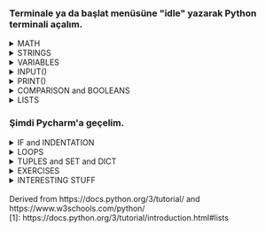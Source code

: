 ### Terminale ya da başlat menüsüne "idle" yazarak Python terminali açalım.

<details> <summary> MATH</summary>

- ADDITION & SUBTRACTION & MULTIPLICATION
     ```
     >>> 15 + 4
     19
     >>> 15 - 4
     11
     >>> 15 * 4
     60  
     >>> 3.2 + 2
     5.2   
     >>> 3.2 - 3.2 
     0.0
     >>> 3.2 * 5
     16.0
     ```
 
 - FLOAT DIVISION vs INTEGER DIVISION
     ```
     >>> 15 / 4
     3.75
     >>> 15 // 4
     3
     ```

- POWER & REMAINDER
     ```
     >>> 2 ** 3
     8
     >>> 15 % 7
     1
     ```

- math LIBRARY
   ```
   >>> import math
   >>> math.floor(8.4)
   8
   >>> math.ceil(7.1)
   8
   >>> math.round(7.6)
   8
   >>> math.pi
   3.141592653589793
   >>> math.e
   2.718281828459045
   >>> math.inf
   inf
   >>> math.fabs(-5)
   5
   >>> math.sqrt(25)
   5.0
   >>> math.sin(math.pi/2)
   1.0
   >>> math.log(10)
   2.302585092994046
   >>> math.log(100,10)
   2.0
   >>> math.gcd(8,12)
   4
   >>> math.comb(5,2)
   10
   >>> math.pow(2,3)
   8.0
   ```
</details>

<details> <summary> STRINGS</summary>
  
 - CONCATENATION
   ```
   >>> "hello world"
   'hello world'
   >>> "hello" + " world"
   'hello world'
   >>> "hello" * 2 
   'hellohello'
   ```
 - ESCAPE CHARACTER 
   ```
   >>> "hello \"Ali\""
   'hello "Ali"'
   >>> """hello
   world
   in
   multiple lines"""
   'hello\nworld\nin\nmultiple lines'
   ```
 - FORMATTING
   ```
   >>> "hello {}".format("world")
   'hello world'
   >>> "Hesap {} TL.".format("2")
   'Hesap 2 TL.'
   ```
 - INDEXING 
   ```
   >>> "helloo"[0]
   'h'
   >>> "helloo"[2]
   'l'
   >>> "helloo"[-1]
   'o'
   >>> "helloo"[1:3]
   'el'
   >>> "helloo"[:-2]
   'hell'
   >>> "helloo"[1:]
   'elloo'
   ```
- METHODS 
   ```
   >>> "hello world".upper()
   'HELLO WORLD'
   >>> "HELLO world".lower()
   'hello world'
   >>> "hello world".title()
   'Hello World'
   >>> "hello world".find("lo")
   3
   >>> "hello world".count("o")
   2
   >>> "helLO world".islower()
   False
   >>> "hello world".replace("hello","byebye")
   `'byebye world'
   ```
</details>

<details> <summary> VARIABLES</summary>

  - DECLARATION
    ```
    >>> x = 5
    >>> y = 4.3
    >>> z = "hello"
    >>> Y = 8
    >>> a, b = 5, 6
    >>> a, b = b, a+b
    ```
  - TYPE()
    ```
    >>> type(x)
    <class 'int'>
    >>> type(y)
    <class 'float'>
    >>> type(z)
    <class 'str'>
    >>> type(Y)
    <class 'int'>
    >>> type(True)
    <class 'bool'>
    >>> type(False)
    <class 'bool'>
    ```
  - CASTING
    ```
    >>> int(2.6)
    2
    >>> float(2)
    2.0
    >>> str(2.6)
    '2.6'
    >>> str(2)
    '2'
    >>> int(False)
    0
    >>> bool(2)
    True
    >>> int(y)
    4
    ```
</details>

<details> <summary>  INPUT()</summary>

   ```
   >>> input()
   2
   '2'
   >>> int(input())
   2
   2
   >>> float(input("Please enter a number: "))
   Please enter a number: 3.14
   3.14
   ```
</details>

<details> <summary>  PRINT()</summary>
     
   ```
   >>> print()
   
   >>> print(5)
   5
   >>> print(3+7.2)
   10.2
   >>> print("hello")
   'hello'
   >>> print("hello" + " world")
   'hello world'
   >>> print(x)
   5
   >>> print(x * y)
   21.5
   >>> print(x, y, "hello")
   5 8 hello
   >>> print(x, y, "hello", sep="xx")
   5xx8xxhello
   ```
</details>

<details> <summary> COMPARISON and BOOLEANS </summary>
  
    ```
    >>> 9 > 2
    True
    >>> 9 >= 9.0
    True
    >>> 9 < 2
    False
    >>> 9 <= 2
    False
    >>> 9 == 2
    False
    >>> 9 != 9.0
    False
    >>> 3*5 == 15
    True
    ```
  
</details>

<details> <summary> LISTS  </summary>
  <br> "Python knows a number of compound data types, used to group together other values. The most versatile is the list, which can be written as a list of comma-separated values (items) between square brackets. Lists might contain items of different types, but usually the items all have the same type."[1]
  
  <br> **This part is completely taken from https://docs.python.org/3/tutorial/introduction.html#lists**<br>
  
  ```
  >>> squares = [1, 4, 9, 16, 25]
  >>> squares
  [1, 4, 9, 16, 25]
  ```
  
  ```
  >>> squares[0]  # indexing returns the item
  1
  >>> squares[-1]
  25
  >>> squares[-3:]  # slicing returns a new list
  [9, 16, 25]
  >>> squares[:]
  [1, 4, 9, 16, 25]
  ```
  
  ```
  >>> squares + [36, 49, 64, 81, 100]
  [1, 4, 9, 16, 25, 36, 49, 64, 81, 100]
  ```
  
  ```
  >>> cubes = [1, 8, 27, 65, 125]  # something's wrong here
  >>> 4 ** 3  # the cube of 4 is 64, not 65!
  64
  >>> cubes[3] = 64  # replace the wrong value 
  >>> cubes
  [1, 8, 27, 64, 125]
  ```
  
  ```
  >>> cubes.append(216)  # add the cube of 6
  >>> cubes.append(7 ** 3)  # and the cube of 7
  >>> cubes
  [1, 8, 27, 64, 125, 216, 343]
  ```
  
  ```
  >>> letters = ['a', 'b', 'c', 'd', 'e', 'f', 'g']
  >>> letters
  ['a', 'b', 'c', 'd', 'e', 'f', 'g']
  >>> # replace some values
  >>> letters[2:5] = ['C', 'D', 'E']
  >>> letters
  ['a', 'b', 'C', 'D', 'E', 'f', 'g']
  >>> # now remove them
  >>> letters[2:5] = []
  >>> letters
  ['a', 'b', 'f', 'g']
  >>> # clear the list by replacing all the elements with an empty list
  >>> letters[:] = []
  >>> letters
  []
  ```
  
  ```
  >>> letters = ['a', 'b', 'c', 'd']
  >>> len(letters)
  4 
  ```
  
  ```
  >>> a = ['a', 'b', 'c']
  >>> n = [1, 2, 3]
  >>> x = [a, n]
  >>> x
  [['a', 'b', 'c'], [1, 2, 3]]
  >>> x[0]
  ['a', 'b', 'c']
  >>> x[0][1]
  'b'
  ```
</details>

### Şimdi Pycharm'a geçelim.

<details> <summary> IF and INDENTATION </summary>
    
  There can be zero or more elif parts, and the else part is optional. The keyword ‘elif’ is short for ‘else if’.
  
  ```python
  num = int(input("Enter a number:\n"))
  if num < 0:
    print("You entered a negative number")
  elif num == 0:
    print("You entered zero")
  else:
    print("You entered a positive number")
  ```
  ```python
  num = int(input("Enter a number:\n"))
  if num >= 85:
    print(5)
  elif num >= 70:
    print(4)
  elif num >= 60:
    print(3)
  elif num >= 50:
    print(2)
  else:
    print(1)
  ```
  ```python
  num1 = int(input("Enter a number:\n"))
  num2 = int(input("Enter anoher number:\n"))
  if num1 == num2:
    print("you entered equal numbers")
  else:
    if num1 > num2:
        print("first number was greater")
    else:
        print("second number was greater")
  ```
</details>
  
<details> <summary> LOOPS</summary>
    <br>
  In computer science, a loop is a programming structure that repeats a sequence of instructions until a specific condition is met. 
    
  - ### WHILE LOOP
    <br> The while statement is used for repeated execution as long as an expression is true:
    ```python
    i = 1
    while i < 6:
      print(i)
      i += 1
    ```
    ```python
    import time

    timer = 10
    while timer != 0:
        print(f"bomb will explode in {timer}")
        timer = timer - 1
        time.sleep(1) # sleep 1 seconds
    print("BOOOOM!!")
    ```
    ```python
    num = int(input("Enter numbers to add or type 0 to exit: "))
    sum = num
    while num != 0:
        num = int(input(f"Sum is {sum}. Enter another number or type 0 to exit: "))
        sum += num
    print(f"Sum is: {sum}")
    ```
    ```python
    text = input("Type something and I'll find the number of words in it!\n")
    index = 0
    number_of_words = 0
    while index < len(text):
        if text[index] == " ":
            number_of_words += 1
        index += 1
    print(f"There are {number_of_words + 1} words in \"{text}\".")
    ```

  - ### FOR LOOP
  <br>A For Loop is used to repeat a specific block of code a "known" number of times. 
  ```python
  fruits = ["apple", "banana", "cherry"]
  for x in fruits:
     print(x)
  ```
  ```python
  for x in "banana":
     print(x)
  ```
  ```python
  # Measure some strings:
  words = ['cat', 'window', 'defenestrate']
  for w in words:
     print(w, len(w))
  ```
  ```python
  for i in range(5):
     print("*"*i)
  ```
  ```python
  for i in range(5):
     for j in range(i):
          print(j*i,end=" ")
     print()
  ```
  - ##### RANGE()
  <br> If you do need to iterate over a sequence of numbers, the built-in function range() comes in handy. It generates arithmetic progressions:
  ```
  >>> list(range(0, 30, 5))
  [0, 5, 10, 15, 20, 25]
  >>> r = range(0, 20, 2)
  >>> r
  range(0, 20, 2)
  ```
  ```python
  my_list = ['pop', 'rock', [10], 5.2, -3,  'jazz']
  for i in range(len(my_list)):
      if type(my_list[i]) == str:
          print(my_list[i][:-1])
      elif type(my_list[i]) == int:
          print(my_list[i]**2)
  ```
  - ##### BREAK
  Break out a for loop.
  ```
  for i in range(9):
  if i > 3:
    break
  print(i)
   ```
  - ##### CONTINUE
  Skip the iteration, but continue with the next iteration.
  ```
  for i in range(9):
  if i == 3:
    continue
  print(i)
  ```
</details>


<details> <summary> TUPLES and SET and DICT </summary>
  
  
  
</details>

<details> <summary> EXERCISES </summary>
  
  * find factorial <br/> 
    ```python
    number = int(input("Enter a number!\n"))
    ## edge cases are important
    if number < 0:  # number is negative
        print("Number must be positive!")
    elif number == 0 or number == 1:    # number is 0 or 1
        print(number)
    else: # number is positive
        factorial = 1
        for i in range(1, number + 1):  # multiply every number starting from 1 to "number"
            factorial = factorial * i
    print(factorial)
    ```
  * check armstrong number<br/> 
    ```python
    #armstong number: A number that is equal to the sum of cubes of its digits.
    number = int(input("Enter a number!\n"))
    sum = 0                   # we are gonna add the cubes of digits to this variable
    temp = number             # temporary variable to play with so that we wont forget the value of "number"
    while temp > 0 :          # while temp is greater than 0, do these
        digit = temp % 10     # last digit of the variable
        sum = sum + digit**3  # add cube of the digit to cumulative sum
        temp = temp // 10

    if sum == number:
        print("Yes, {} is an Armstrong number!".format(number))
    else:
        print("No, {} is not an Armstrong number".format(number))
    ```
  * print fibonacci<br/> 
    ```python
    number = int(input("Enter a number!\n"))

    if number <= 0:                         # dont forget to check edge cases
        print("Enter positive numbers")
    elif number == 1:
        print(1)
    else:
        n1, n2 = 0,1
        for i in range(number):
            # n1, n2 = n2, n1 + n2
            # or
            temp = n2     # a temporary variable to hold n2. so, we wont forget n2.
            n2 = n1+n2
            n1 = temp
    print("{}th fibonacci number is {}".format(number,n2))
    ```
  * check prime <br/> 
    ```python
    import math

    number = int(input("Enter a number!\n"))
    if number > 0 :
        hasDivisor = False
        for i in range(2,math.ceil(math.sqrt(number))):
        if number % i == 0:
            hasDivisor = True
            break
    if hasDivisor:
        print("{} is not prime!".format(number))
    else:
        print("{} is prime!".format(number))
    ```
  * check palindrome<br/> 
    ```python
    input = input("Enter a text!\n")
    text = input.replace(" ","")                      # remove whitespaces
    isPalindrome = True
    for i in range(len(text)//2):                     # loop until half of the string
        if text[i] != text[len(text)-1-i]:            # if nth from the beginning and nth from the ending
            isPalindrome = False                      # characters does not match, finish
            break
    if not isPalindrome:
        print("{} is not palindrome.".format(input))
    else:
        print("{} is palindrome.".format(input))
    ```
  * reverse number<br/> 
    ```python
    number = int(input("Enter a number!\n"))
    remainder, reverse, temp = 0, 0, number
    while temp > 0:
        remainder = temp % 10
        reverse = reverse*10 + remainder
        temp = temp // 10
    print("reverse of {} is {}".format(number,reverse))
    ### think it like that:
    ### remai   rever       temp
    ### 0       0           423
    ### 3       0*10+3=3    42
    ### 2       3*10+2=32   4
    ### 4       32*10+4=324 0
    ```
  * decimal to binary<br/> 
    ```python
    number = int(input("Enter a number!\n"))
    temp = number
    result = ""
    while temp > 0:
        result = str(temp % 2) + result  ## append remainder to the left
        temp = temp // 2                 ## divide number by two
    print("Binary representation of {} is {}".format(number,result))
    ```
  * bubble sort<br/> 
    ```python
    
    ```
  * binary search<br/> 
    ```python
    
    ```
  * find prime factor<br/> 
    ```python
 
    ```
  
</details>

<details> <summary> INTERESTING STUFF </summary>
   
  * url shortener <br/> 
    ```python
    import pyshorteners

    def shortener(link):
        shortener_object = pyshorteners.Shortener()
        short_link = shortener_object.tinyurl.short(link)
        return short_link

    link = input("Enter url: ")
    short = shortener(link)
    print(short)
    ```
  * youtube video downloader <br/> 
    ` `
  * convert video to audio <br/> 
    ` `
  * fetch instagram profile details <br/> 
    ```python
    from instagramy import InstagramUser
    SESSION_ID=""
    user = InstagramUser("lanadelrey",sessionid=SESSION_ID)
    # print(user.user_data)
    # print(user.posts)
    #### Sort users post with respect to likes and print out likes, comments, url.
    sortedposts = sorted(user.posts, key=lambda item: item[0], reverse=True)
    for post in sortedposts:
        print(post[0], post[2], post[7], sep=", ")
    print(user.biography)
    print(user.no_of_mutual_follower)
    print(user.other_info)
    print(user.connected_fb_page)
    print(user.number_of_followers)
    print(user.profile_picture_url)
    ```
  * number guessing <br/> 
    ` `
  * rock paper scissors <br/>
    ` `
  * website blocker<br/> 
    ` `
  * pdf merge <br/> 
    ` `
  * random password generator <br/> 
    ` `
</details>
<br>
Derived from  https://docs.python.org/3/tutorial/ and  https://www.w3schools.com/python/
<br>
[1]: https://docs.python.org/3/tutorial/introduction.html#lists
<br>
